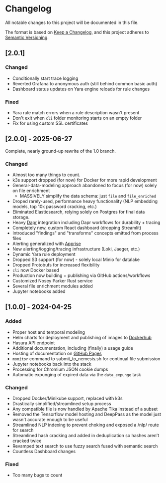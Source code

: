 # Changelog
All notable changes to this project will be documented in this file.

The format is based on [Keep a Changelog](https://keepachangelog.com/en/1.0.0/),
and this project adheres to [Semantic Versioning](https://semver.org/spec/v2.0.0.html).

## [2.0.1]

### Changed

- Conditionally start trace logging
- Reverted Grafana to anonymous auth (still behind common basic auth)
- Dashboard status updates on Yara engine reloads for rule changes

### Fixed

- Yara rule match errors when a rule description wasn't present
- Don't exit when `cli` folder monitoring starts on an empty folder
- Fix for using custom SSL certificates


## [2.0.0] - 2025-06-27

Complete, nearly ground-up rewrite of the 1.0 branch.

### Changed

- Almost too many things to count.
- k3s support dropped (for now) for Docker for more rapid development
- General-data-modeling approach abandoned to focus (for now) solely on file enrichment
    - MASSIVELY simplify the data schema: just `file` and `file_enriched`
- Droped rarely-used, performance heavy functionality (NLP embedding models, top 10k password cracking, etc.)
- Eliminated Elasticsearch, relying solely on Postgres for final data storage.
- Heavy [Dapr](https://dapr.io/) integration including Dapr workflows for durability + tracing
- Completely new, custom React dashboard (dropping Streamlit)
- Introduced "findings" and "transforms" concepts emitted from process files
- Alerting generalized with [Apprise](https://github.com/caronc/apprise/)
- New alerting/logging/tracing infrastructure (Loki, Jaeger, etc.)
- Dynamic Yara rule deployment
- Dropped S3 support (for now) - solely local Minio for datalake
- Dropped Protobufs for increased flexibility
- `cli` now Docker based
- Production now building + publishing via GitHub actions/workflows
- Customized Nosey Parker Rust service
- Several file enrichment modules added
- Jupyter notebooks added


## [1.0.0] - 2024-04-25

### Added

- Proper host and temporal modeling
- Helm charts for deployment and publishing of images to [Dockerhub](https://hub.docker.com/u/specterops)
- Hasura API endpoint
- Additional documentation, including (finally) a usage guide
- Hosting of documentation on [GitHub Pages](https://specterops.github.io/Nemesis/)
- `monitor` command to submit_to_nemesis.sh for continual file submission
- Jupyter notebooks back into the stack
- Processing for Chromium JSON cookie dumps
- Automatic expunging of expired data via the `data_expunge` task

### Changed

- Dropped Docker/Minikube support, replaced with k3s
- Drastically simplified/streamlined setup process
- Any compatible file is now handled by Apache Tika instead of a subset
- Removed the Tensorflow model hosting and DeepPass as the model just wasn't accurate enough to be useful
- Streamlined NLP indexing to prevent choking and exposed a /nlp/ route for search
- Streamlined hash cracking and added in deduplication so hashes aren’t cracked twice
- Revamped text search to use fuzzy search fused with semantic search
- Countless Dashboard changes

### Fixed

- Too many bugs to count